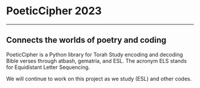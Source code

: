 # PoeticCipher 2023
-------------------
Connects the worlds of poetry and coding
-------------------

PoeticCipher is a Python library for Torah Study encoding and decoding Bible verses through atbash, gematria, and ESL. The acronym ELS stands for Equidistant Letter Sequencing. 

We will continue to work on this project as we study (ESL) and other codes. 




